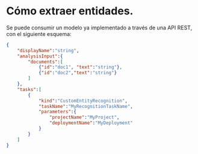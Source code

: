# Cómo extraer entidades.

Se puede consumir un modelo ya implementado a través de una API REST, con el siguiente esquema:

```json
{
    "displayName":"string",
    "analysisInput":{
        "documents":[
            {"id":"doc1", "text":"string"},
            {"id":"doc2","text":"string"}
        ]
    },
    "tasks":[
        {
            "kind":"CustomEntityRecognition",
            "taskName":"MyRecognitionTaskName",
            "parameters":{
                "projectName":"MyProject",
                "deploymentName":"MyDeployment"
            }
        }
    ]
}
```
